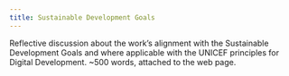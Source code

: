 ```yaml
---
title: Sustainable Development Goals
---
```



Reflective discussion about the work’s alignment with the Sustainable Development Goals and where applicable with the UNICEF principles for Digital Development. ~500 words, attached to the web page.

